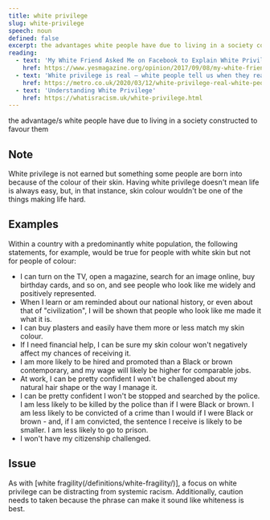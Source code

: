 ```yaml
---
title: white privilege
slug: white-privilege
speech: noun
defined: false
excerpt: the advantages white people have due to living in a society constructed to favour them
reading: 
  - text: 'My White Friend Asked Me on Facebook to Explain White Privilege. I Decided to Be Honest'
    href: https://www.yesmagazine.org/opinion/2017/09/08/my-white-friend-asked-me-on-facebook-to-explain-white-privilege-i-decided-to-be-honest/
  - text: 'White privilege is real – white people tell us when they realised they had it'
    href: https://metro.co.uk/2020/03/12/white-privilege-real-white-people-tell-us-realised-12302096/
  - text: 'Understanding White Privilege'
    href: https://whatisracism.uk/white-privilege.html
---
```

the advantage/s white people have due to living in a society constructed to favour them

## Note

White privilege is not earned but something some people are born into because of the colour of their skin. Having white privilege doesn't mean life is always easy, but, in that instance, skin colour wouldn't be one of the things making life hard.

## Examples

Within a country with a predominantly white population, the following statements, for example, would be true for people with white skin but not for people of colour:

- I can turn on the TV, open a magazine, search for an image online, buy birthday cards, and so on, and see people who look like me widely and positively represented.
- When I learn or am reminded about our national history, or even about that of "civilization", I will be shown that people who look like me made it what it is.
- I can buy plasters and easily have them more or less match my skin colour.
- If I need financial help, I can be sure my skin colour won't negatively affect my chances of receiving it.
- I am more likely to be hired and promoted than a Black or brown contemporary, and my wage will likely be higher for comparable jobs.
- At work, I can be pretty confident I won't be challenged about my natural hair shape or the way I manage it.
- I can be pretty confident I won't be stopped and searched by the police.  I am less likely to be killed by the police than if I were Black or brown. I am less likely to be convicted of a crime than I would if I were Black or brown - and, if I am convicted, the sentence I receive is likely to be smaller. I am less likely to go to prison.
- I won't have my citizenship challenged.

## Issue

As with [white fragility(/definitions/white-fragility/)], a focus on white privilege can be distracting from systemic racism. Additionally, caution needs to taken because the phrase can make it sound like whiteness is best.
